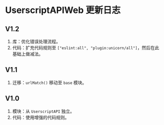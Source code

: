 # UserscriptAPIWeb 更新日志

## V1.2

1. 库：优化错误处理流程。
2. 代码：扩充代码规则至 `["eslint:all", "plugin:unicorn/all"]`，然后在此基础上做减法。

## V1.1

1. 迁移：`urlMatch()` 移动至 `base` 模块。

## V1.0

1. 模块：从 `UserscriptAPI` 独立。
2. 代码：使用增强的代码规则。
